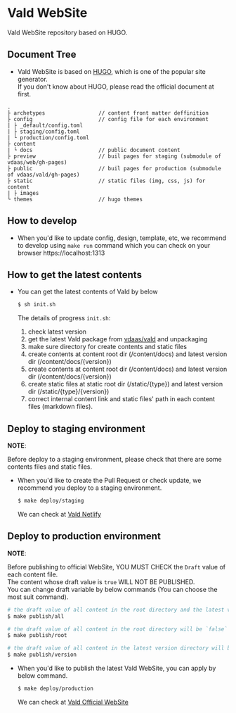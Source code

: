 # Vald WebSite

Vald WebSite repository based on HUGO.

## Document Tree

- Vald WebSite is based on [HUGO](https://gohugo.io/), which is one of the popular site generator.<br>
  If you don't know about HUGO, please read the official document at first.

```
.
├ archetypes                 // content front matter deffinition
├ config                     // config file for each environment
| ├ _default/config.toml
| ├ staging/config.toml 
| └ production/config.toml 
├ content
| └ docs                     // public document content
├ preview                    // buil pages for staging (submodule of vdaas/web/gh-pages)
├ public                     // buil pages for production (submodule of vdaas/vald/gh-pages)
├ static                     // static files (img, css, js) for content
| ├ images
└ themes                     // hugo themes
```

## How to develop

- When you'd like to update config, design, template, etc, we recommend to develop using `make run` command which you can check on your browser https://localhost:1313

## How to get the latest contents

- You can get the latest contents of Vald by below

  ```bash
  $ sh init.sh
  ```

  The details of progress `init.sh`:
  1. check latest version
  1. get the latest Vald package from [vdaas/vald](https://github.com/vdaas/vald) and unpackaging
  1. make sure directory for create contents and static files
  1. create contents at content root dir (/content/docs) and latest version dir (/content/docs/{version})
  1. create contents at content root dir (/content/docs) and latest version dir (/content/docs/{version})
  1. create static files at static root dir (/static/{type}) and latest version dir (/static/{type}/{version})
  1. correct internal content link and static files' path in each content files (markdown files).


## Deploy to staging environment

**NOTE**:

Before deploy to a staging environment, please check that there are some contents files and static files.


- When you'd like to create the Pull Request or check update, we recommend you deploy to a staging environment.

  ```bash
  $ make deploy/staging
  ```

  We can check at [Vald Netlify](https://vald.netlify.app)

## Deploy to production environment

**NOTE**:

Before publishing to official WebSite, YOU MUST CHECK the `Draft` value of each content file.<br>
The content whose draft value is `true` WILL NOT BE PUBLISHED.<br>
You can change draft variable by below commands (You can choose the most suit command).

```bash
# the draft value of all content in the root directory and the latest version directory will be `false`
$ make publish/all

# the draft value of all content in the root directory will be `false`
$ make publish/root

# the draft value of all content in the latest version directory will be `false`
$ make publish/version
```


- When you'd like to publish the latest Vald WebSite, you can apply by below command.

  ```bash
  $ make deploy/production
  ```

  We can check at [Vald Official WebSite](https://vald.vdaas.org)
